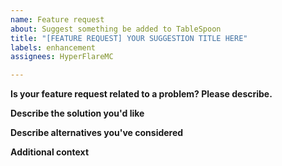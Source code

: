 ```yaml
---
name: Feature request
about: Suggest something be added to TableSpoon
title: "[FEATURE REQUEST] YOUR SUGGESTION TITLE HERE"
labels: enhancement
assignees: HyperFlareMC

---
```


**Is your feature request related to a problem? Please describe.**
<!-- A clear and concise description of what the problem is. Ex. I would rather *this* than *this* -->

**Describe the solution you'd like**
<!-- A clear and concise description of what you want to happen -->

**Describe alternatives you've considered**
<!-- A clear and concise description of any alternative solutions or features you've considered -->

**Additional context**
<!-- Add any other context or screenshots about the feature request here -->
